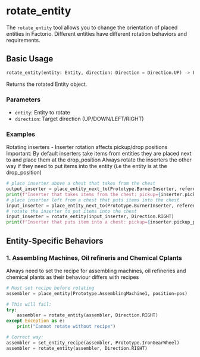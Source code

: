 # rotate_entity

The `rotate_entity` tool allows you to change the orientation of placed entities in Factorio. Different entities have different rotation behaviors and requirements.

## Basic Usage

```python
rotate_entity(entity: Entity, direction: Direction = Direction.UP) -> Entity
```

Returns the rotated Entity object.

### Parameters
- `entity`: Entity to rotate
- `direction`: Target direction (UP/DOWN/LEFT/RIGHT)

### Examples
Rotating inserters - Inserter rotation affects pickup/drop positions
Important: By default inserters take items from entities they are placed next to and place them at the drop_position
Always rotate the inserters the other way if they need to put items into the entity (i.e the entity is at the drop_position)
```python
# place inserter above a chest that takes from the chest
output_inserter = place_entity_next_to(Prototype.BurnerInserter, reference_position=chest_pos, direction = Direction.UP)
print(f"Inserter that takes items from the chest: pickup={inserter.pickup_position}, drop={inserter.drop_position}")
# place inserter left from a chest that puts items into the chest
input_inserter = place_entity_next_to(Prototype.BurnerInserter, reference_position=chest_pos, direction = Direction.LEFT)
# rotate the inserter to put items into the chest
input_inserter = rotate_entity(input_inserter, Direction.RIGHT)
print(f"Inserter that puts item into a chest: pickup={inserter.pickup_position}, drop={inserter.drop_position}")
```

## Entity-Specific Behaviors

### 1. Assembling Machines, Oil refineris and Chemical Cplants
Always need to set the recipe for assembling machines, oil refineries and chemical plants as their behaviour differs with recipes
```python
# Must set recipe before rotating
assembler = place_entity(Prototype.AssemblingMachine1, position=pos)

# This will fail:
try:
    assembler = rotate_entity(assembler, Direction.RIGHT)
except Exception as e:
    print("Cannot rotate without recipe")

# Correct way:
assembler = set_entity_recipe(assembler, Prototype.IronGearWheel)
assembler = rotate_entity(assembler, Direction.RIGHT)
```
